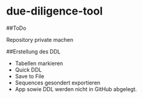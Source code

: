 # due-diligence-tool

##ToDo

Repository private machen 

##Erstellung des DDL
- Tabellen markieren
- Quick DDL
- Save to File
- Sequences gesondert exportieren
- App sowie DDL werden nicht in GitHub abgelegt.

